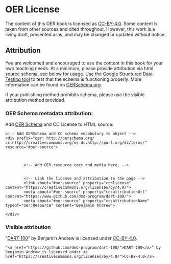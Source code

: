 # OER License

The content of this OER book is licensed as [CC-BY-4.0](https://creativecommons.org/licenses/by/4.0/). Some content is taken from other sources and cited throughout. However, this work is a living draft, presented as is, and may be changed or updated without notice.

## Attribution

You are welcomed and encouraged to use the content in this book for your own teaching needs.  At a minimum, please provide attribution via html source schema, see below for usage. Use the [Google Structured Data Testing tool](https://search.google.com/structured-data/testing-tool/u/0/) to test that the schema is functioning properly. More information can be found on [OERSchema.org](http://oerschema.org).

If your publishing method prohibits schema, please use the visible attribution method provided.

### OER Schema metadata attribution:

Add [OER Schema](http://oerschema.org) and CC License to HTML source:

```
<!-- Add OERSchema and CC schema vocabulary to object -->
<div prefix="oer: http://oerschema.org/ cc:http://creativecommons.org/ns dc:http://purl.org/dc/terms/" resource="#oer-source">



        <!-- Add OER resource text and media here. -->


        <!-- Link the license and attribution to the page -->
        <link about="#oer-source" property="cc:license" content="https://creativecommons.org/licenses/by/4.0/">
        <meta about="#oer-source" property="cc:attributionUrl" content="https://www.github.com/dmd-program/dart-100/">
        <meta about="#oer-source" property="cc:attributionName" typeof="oer:Resource" content="Benjamin Andrew">

</div>
```

### Visible attribution

“[DART 100](https://github.com/dmd-program/dart-100/)” by Benjamin Andrew is licensed under [CC-BY-4.0](https://creativecommons.org/licenses/by/4.0/).

`“<a href="https://github.com/dmd-program/dart-100/">DART 100</a>” by Benjamin Andrew is licensed under <a href="https://creativecommons.org/licenses/by/4.0/">CC-BY-4.0</a>.`

